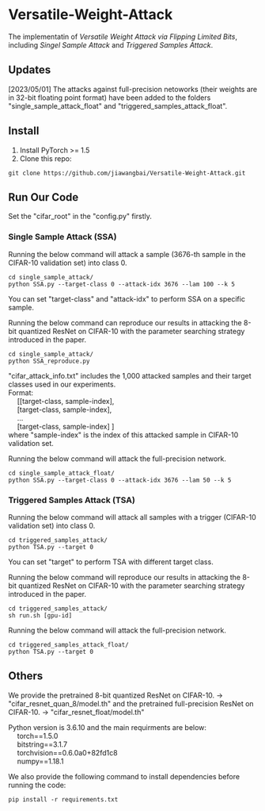 # Versatile-Weight-Attack
The implementatin of *Versatile Weight Attack via Flipping Limited Bits*, including *Singel Sample Attack* and *Triggered Samples Attack*.

## Updates
[2023/05/01] The attacks against full-precision netoworks (their weights are
in 32-bit floating point format) have been added to the folders "single_sample_attack_float" and "triggered_samples_attack_float".

## Install 
1. Install PyTorch >= 1.5
2. Clone this repo:
```shell
git clone https://github.com/jiawangbai/Versatile-Weight-Attack.git
```

## Run Our Code

Set the "cifar_root" in the "config.py" firstly.

### Single Sample Attack (SSA)

Running the below command will attack a sample (3676-th sample in the CIFAR-10 validation set) into class 0.
```shell
cd single_sample_attack/
python SSA.py --target-class 0 --attack-idx 3676 --lam 100 --k 5
```
You can set "target-class" and "attack-idx" to perform SSA on a specific sample.

Running the below command can reproduce our results in attacking the 8-bit quantized ResNet on CIFAR-10 with the parameter searching strategy introduced in the paper.
```shell
cd single_sample_attack/
python SSA_reproduce.py 
```
"cifar_attack_info.txt" includes the 1,000 attacked samples and their target classes used in our experiments.
<br/>
Format:
<br/>
&emsp; [[target-class, sample-index],
<br/>
&emsp; [target-class, sample-index],
<br/>
&emsp; ...
<br/>
&emsp; [target-class, sample-index] ]
<br/>
where "sample-index" is the index of this attacked sample in CIFAR-10 validation set.

Running the below command will attack the full-precision network.
```shell
cd single_sample_attack_float/
python SSA.py --target-class 0 --attack-idx 3676 --lam 50 --k 5
```

### Triggered Samples Attack (TSA)

Running the below command will attack all samples with a trigger (CIFAR-10 validation set) into class 0.
```shell
cd triggered_samples_attack/
python TSA.py --target 0
```
You can set "target" to perform TSA with different target class.


Running the below command will reproduce our results in attacking the 8-bit quantized ResNet on CIFAR-10 with the parameter searching strategy introduced in the paper.
```shell
cd triggered_samples_attack/
sh run.sh [gpu-id]
```

Running the below command will attack the full-precision network.
```shell
cd triggered_samples_attack_float/
python TSA.py --target 0
```

## Others
We provide the pretrained 8-bit quantized ResNet on CIFAR-10. -> "cifar_resnet_quan_8/model.th" and the pretrained full-precision ResNet on CIFAR-10. -> "cifar_resnet_float/model.th"

Python version is 3.6.10 and the main requirments are below:
<br/>
&emsp; torch==1.5.0
<br/>
&emsp; bitstring==3.1.7
<br/>
&emsp; torchvision==0.6.0a0+82fd1c8
<br/>
&emsp; numpy==1.18.1

We also provide the following command to install dependencies before running the code:
```shell
pip install -r requirements.txt
```
